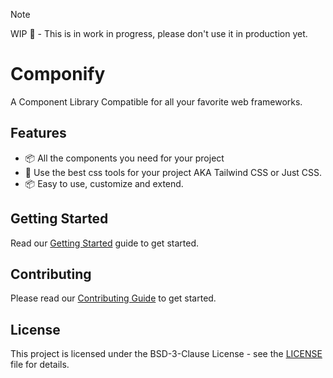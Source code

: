 > [!NOTE]
> WIP 🚧 - This is in work in progress, please don't use it in production yet.

# Componify
A Component Library Compatible for all your favorite web frameworks. 

## Features
- 📦 All the components you need for your project
- 💅 Use the best css tools for your project AKA Tailwind CSS or Just CSS.
- 📦 Easy to use, customize and extend.


## Getting Started

Read our [Getting Started](https://componify.github.io/getting-started) guide to get started.

## Contributing

Please read our [Contributing Guide](https://github.com/componify/componify/blob/main/CONTRIBUTING.md) to get started.


## License

This project is licensed under the BSD-3-Clause License - see the [LICENSE](https://github.com/componify/componify/blob/main/LICENSE) file for details.